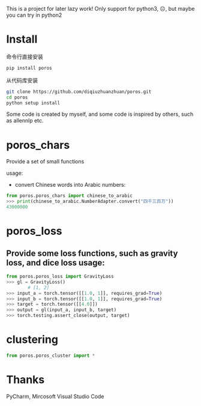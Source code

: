 
This is a project for later lazy work!
Only support for python3, ☹️, but maybe you can try in python2

# Install
命令行直接安装
```bash
pip install poros
```
从代码库安装
```bash
git clone https://github.com/diqiuzhuanzhuan/poros.git
cd poros
python setup install
```

Some code is created by myself, and some code is inspired by others,  such as allennlp etc.

# poros_chars
Provide a set of small functions

usage:
- convert Chinese words into Arabic numbers:
```python
from poros.poros_chars import chinese_to_arabic
>>> print(chinese_to_arabic.NumberAdapter.convert("四千三百万"))
43000000

```
# poros_loss
Provide some loss functions, such as gravity loss, and dice loss usage:
- 
```python
from poros.poros_loss import GravityLoss
>>> gl = GravityLoss()
        # [1, 2]
>>> input_a = torch.tensor([[1.0, 1]], requires_grad=True)
>>> input_b = torch.tensor([[1.0, 1]], requires_grad=True)
>>> target = torch.tensor([[4.0]])
>>> output = gl(input_a, input_b, target)
>>> torch.testing.assert_close(output, target)
```

# clustering 
```python
from poros.poros_cluster import *
```

# Thanks
PyCharm, Mircosoft Visual Studio Code